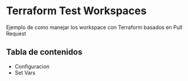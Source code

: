 # Terraform Test Workspaces

Ejemplo de como manejar los workspace con Terraform basados en Pull Request

## Tabla de contenidos

- Configuracion
- Set Vars
